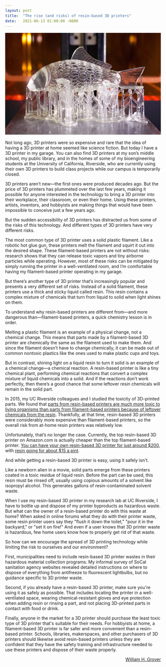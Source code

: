 ```yaml
---
layout: post
title:  "The rise (and risks) of resin-based 3D printers"
date:   2021-06-13 01:00:00 -0800
---
```


<img src="/assets/fish.jpg">

Not long ago, 3D printers were so expensive and rare that the idea of having a 3D printer at home seemed like science fiction.  But today I have a 3D printer in my garage.  You can also find 3D printers at my son’s middle school, my public library, and in the homes of some of my bioengineering students at the University of California, Riverside, who are currently using their own 3D printers to build class projects while our campus is temporarily closed.

3D printers aren’t new—the first ones were produced decades ago.  But the price of 3D printers has plummeted over the last few years, making it possible for anyone interested in the technology to bring a 3D printer into their workplace, their classroom, or even their home.  Using these printers, artists, inventors, and hobbyists are making things that would have been impossible to conceive just a few years ago.

But the sudden accessibility of 3D printers has distracted us from some of the risks of this technology.  And different types of 3D printers have very different risks.

<!--more-->

The most common type of 3D printer uses a solid plastic filament.  Like a robotic hot glue gun, these printers melt the filament and squirt it out into the desired shape.  These filament-based printers are not without risks:  research shows that they can release toxic vapors and tiny airborne particles while operating.  However, most of these risks can be mitigated by simply running the printer in a well-ventilated room, and I’m comfortable having my filament-based printer operating in my garage.

But there’s another type of 3D printer that’s increasingly popular and presents a very different set of risks.  Instead of a solid filament, these printers use a thick and sticky liquid called resin.  This resin contains a complex mixture of chemicals that turn from liquid to solid when light shines on them.

To understand why resin-based printers are different from—and more dangerous than—filament-based printers, a quick chemistry lesson is in order.

Melting a plastic filament is an example of a physical change, not a chemical change. This means that parts made by a filament-based 3D printer are chemically the same as the filament used to make them.  And since the filament doesn’t have to change chemically, it can be made out of common nontoxic plastics like the ones used to make plastic cups and toys.

But in contrast, shining light on a liquid resin to turn it solid is an example of a chemical change—a chemical reaction.  A resin-based printer is like a tiny chemical plant, performing chemical reactions that convert a complex mixture of liquid chemicals into a solid.  And if the reactions don’t work perfectly, then there’s a good chance that some leftover resin chemicals will remain in the solid part.

In 2015, my UC Riverside colleagues and I studied the toxicity of 3D-printed parts.  We found that [parts from resin-based printers are much more toxic to living organisms than parts from filament-based printers because of leftover chemicals from the resin](http://pubs.acs.org/doi/abs/10.1021/acs.estlett.5b00249).  Thankfully, at that time, resin-based 3D printers were considerably more expensive than filament-based printers, so the overall risk from at-home resin printers was relatively low.

Unfortunately, that’s no longer the case.  Currently, the top resin-based 3D printer on Amazon.com is actually cheaper than the top filament-based printer.  [You can have your own resin-based 3D printer for just around $200](https://www.amazon.com/Official-Photocuring-Precision-Monochrome-5-12x3-23x6-3inch/dp/B08HLDM8XK), with [resin going for about $15 a pint](https://www.amazon.com/ELEGOO-Printer-Precise-Printing-UV-Curing/dp/B08T1QWQ8C).

And while getting a resin-based 3D printer is easy, using it safely isn't.

Like a newborn alien in a movie, solid parts emerge from these printers coated in a toxic residue of liquid resin.  Before the part can be used, this resin must be rinsed off, usually using copious amounts of a solvent like isopropyl alcohol.  This generates gallons of resin-contaminated solvent waste.

When I use my resin-based 3D printer in my research lab at UC Riverside, I have to bottle up and dispose of my printer byproducts as hazardous waste.  But what can the owner of a resin-based printer do with this waste at home?   When asked in online forums what they do with their printer waste, some resin printer users say they "flush it down the toilet," "pour it in the backyard," or "set it on fire!"  And even if a user knows that 3D printer waste is hazardous, few home users know how to properly get rid of that waste.

So how can we encourage the spread of 3D printing technology while limiting the risk to ourselves and our environment?

First, municipalities need to include resin-based 3D printer wastes in their hazardous material collection programs.  My informal survey of SoCal sanitation agency websites revealed detailed instructions on where to dispose of everything from antifreeze to fluorescent lightbulbs, but no guidance specific to 3D printer waste.

Second, if you already have a resin-based 3D printer, make sure you're using it as safely as possible.  That includes locating the printer in a well-ventilated space, wearing chemical-resistant gloves and eye protection when adding resin or rinsing a part, and not placing 3D-printed parts in contact with food or drink.

Finally, anyone in the market for a 3D printer should purchase the least toxic type of 3D printer that's suitable for their needs.  For hobbyists at home, a filament-based 3D printer is far safer and more convenient than a resin-based printer.  Schools, libraries, makerspaces, and other purchasers of 3D printers should likewise avoid resin-based printers unless they are confident that they have the safety training and infrastructure needed to use these printers and dispose of their waste properly.


<div align="right"><a href="http://groverlab.org">William H. Grover</a></div>



